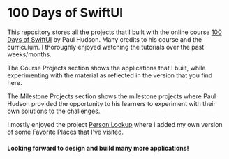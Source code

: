 # 100 Days of SwiftUI

This repository stores all the projects that I built with the online course [100 Days of SwiftUI](https://www.hackingwithswift.com/100/swiftui) by Paul Hudson. Many credits to his course and the curriculum. I thoroughly enjoyed watching the tutorials over the past weeks/months. 

The Course Projects section shows the applications that I built, while experimenting with the material as reflected in the version that you find here.

The Milestone Projects section shows the milestone projects where Paul Hudson provided the opportunity to his learners to experiment with their own solutions to the challenges.

I mostly enjoyed the project [Person Lookup](https://github.com/annalieNK/100DaysofSwiftUI-Portfolio/tree/main/Milestone%20Projects/PersonLookup) where I added my own version of some Favorite Places that I've visited. 


#### Looking forward to design and build many more applications!
